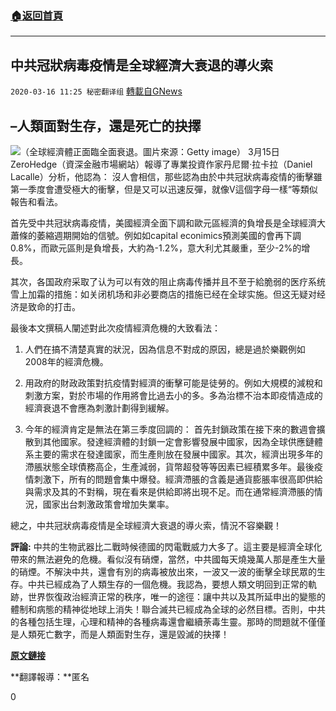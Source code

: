 ###  [:house:返回首頁](https://github.com/ourhimalayas/txt)
---

## 中共冠狀病毒疫情是全球經濟大衰退的導火索
`2020-03-16 11:25 秘密翻译组` [轉載自GNews](https://gnews.org/zh-hant/142556/)

## –人類面對生存，還是死亡的抉擇


![](https://s3-ap-northeast-1.amazonaws.com/news.guo.offload.media/wp-content/uploads/2020/03/16112251/960x0-1.jpg)（全球經濟體正面臨全面衰退。圖片來源：Getty image）
3月15日ZeroHedge（資深金融市場網站）報導了專業投資作家丹尼爾·拉卡拉（Daniel Lacalle）分析，他認為： 沒人會相信，那些認為由於中共冠狀病毒疫情的衝擊雖第一季度會遭受極大的衝擊，但是又可以迅速反彈，就像V這個字母一樣“等類似報告和看法。

首先受中共冠狀病毒疫情，美國經濟全面下調和歐元區經濟的負增長是全球經濟大蕭條的萎縮週期開始的信號。例如如capital econimics預測美國的會再下調0.8%，而歐元區則是負增長，大約為-1.2%，意大利尤其嚴重，至少-2%的增長。

其次，各国政府采取了认为可以有效的阻止病毒传播并且不至于給脆弱的医疗系统雪上加霜的措施：如关闭机场和非必要商店的措施已经在全球实施。但这无疑对经济是致命的打击。

最後本文撰稿人闡述對此次疫情經濟危機的大致看法：

1. 人們在搞不清楚真實的狀況，因為信息不對成的原因，總是過於樂觀例如2008年的經濟危機。


2. 用政府的財政政策對抗疫情對經濟的衝擊可能是徒勞的。例如大規模的減稅和刺激方案，對於市場的作用將會比過去小的多。多為治標不治本即疫情造成的經濟衰退不會應為刺激計劃得到緩解。

3. 今年的經濟肯定是無法在第三季度回調的：
首先封鎖政策在接下來的數週會擴散到其他國家。發達經濟體的封鎖一定會影響發展中國家，因為全球供應鏈體系主要的需求在發達國家，而生產則放在發展中國家。其次，經濟出現多年的滯脹狀態全球債務高企，生產減弱，貨幣超發等等因素已經積累多年。最後疫情刺激下，所有的問題會集中爆發。經濟滯脹的含義是通貨膨脹率很高即供給與需求及其的不對稱，現在看來是供給即將出現不足。而在通常經濟滯脹的情況，國家出台刺激政策會增加失業率。

總之，中共冠狀病毒疫情是全球經濟大衰退的導火索，情況不容樂觀！

**評論:**
中共的生物武器比二戰時候德國的閃電戰威力大多了。這主要是經濟全球化帶來的無法避免的危機。看似沒有硝煙，當然，中共國每天燒幾萬人那是產生大量的硝煙。不解決中共，還會有別的病毒被放出來，一波又一波的衝擊全球民眾的生存。中共已經成為了人類生存的一個危機。我認為，要想人類文明回到正常的軌跡，世界恢復政治經濟正常的秩序，唯一的途徑：讓中共以及其所延申出的變態的體制和病態的精神從地球上消失！聯合滅共已經成為全球的必然目標。否則，中共的各種包括生理，心理和精神的各種病毒還會繼續荼毒生靈。那時的問題就不僅僅是人類死亡數字，而是人類面對生存，還是毀滅的抉擇！

[**原文鏈接**](https://www.zerohedge.com/economics/global-gdp-growth-estimates-are-plummeting)

**翻譯報導：**匿名

0
